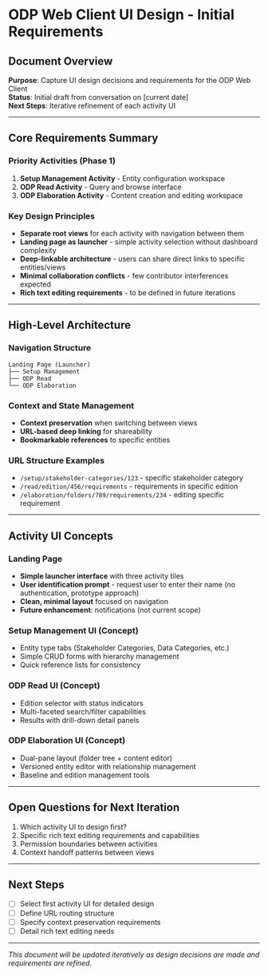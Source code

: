 # ODP Web Client UI Design - Initial Requirements

## Document Overview
**Purpose**: Capture UI design decisions and requirements for the ODP Web Client  
**Status**: Initial draft from conversation on [current date]  
**Next Steps**: Iterative refinement of each activity UI

---

## Core Requirements Summary

### Priority Activities (Phase 1)
1. **Setup Management Activity** - Entity configuration workspace
2. **ODP Read Activity** - Query and browse interface
3. **ODP Elaboration Activity** - Content creation and editing workspace

### Key Design Principles
- **Separate root views** for each activity with navigation between them
- **Landing page as launcher** - simple activity selection without dashboard complexity
- **Deep-linkable architecture** - users can share direct links to specific entities/views
- **Minimal collaboration conflicts** - few contributor interferences expected
- **Rich text editing requirements** - to be defined in future iterations

---

## High-Level Architecture

### Navigation Structure
```
Landing Page (Launcher)
├── Setup Management
├── ODP Read  
└── ODP Elaboration
```

### Context and State Management
- **Context preservation** when switching between views
- **URL-based deep linking** for shareability
- **Bookmarkable references** to specific entities

### URL Structure Examples
- `/setup/stakeholder-categories/123` - specific stakeholder category
- `/read/edition/456/requirements` - requirements in specific edition
- `/elaboration/folders/789/requirements/234` - editing specific requirement

---

## Activity UI Concepts

### Landing Page
- **Simple launcher interface** with three activity tiles
- **User identification prompt** - request user to enter their name (no authentication, prototype approach)
- **Clean, minimal layout** focused on navigation
- **Future enhancement**: notifications (not current scope)

### Setup Management UI (Concept)
- Entity type tabs (Stakeholder Categories, Data Categories, etc.)
- Simple CRUD forms with hierarchy management
- Quick reference lists for consistency

### ODP Read UI (Concept)
- Edition selector with status indicators
- Multi-faceted search/filter capabilities
- Results with drill-down detail panels

### ODP Elaboration UI (Concept)
- Dual-pane layout (folder tree + content editor)
- Versioned entity editor with relationship management
- Baseline and edition management tools

---

## Open Questions for Next Iteration
1. Which activity UI to design first?
2. Specific rich text editing requirements and capabilities
3. Permission boundaries between activities
4. Context handoff patterns between views

---

## Next Steps
- [ ] Select first activity UI for detailed design
- [ ] Define URL routing structure
- [ ] Specify context preservation requirements
- [ ] Detail rich text editing needs

---

*This document will be updated iteratively as design decisions are made and requirements are refined.*